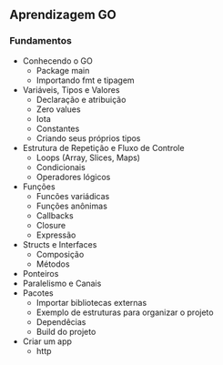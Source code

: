 ## Aprendizagem GO

### Fundamentos
- Conhecendo o GO
    - Package main
    - Importando fmt e tipagem
- Variáveis, Tipos e Valores
    - Declaração e atribuição
    - Zero values
    - Iota
    - Constantes
    - Criando seus próprios tipos
- Estrutura de Repetição e Fluxo de Controle
    - Loops (Array, Slices, Maps)
    - Condicionais
    - Operadores lógicos
- Funções
    - Funcões variádicas
    - Funções anônimas
    - Callbacks
    - Closure
    - Expressão
- Structs e Interfaces
    - Composição
    - Métodos
- Ponteiros
- Paralelismo e Canais
- Pacotes
    - Importar bibliotecas externas
    - Exemplo de estruturas para organizar o projeto
    - Dependêcias
    - Build do projeto
- Criar um app
    - http